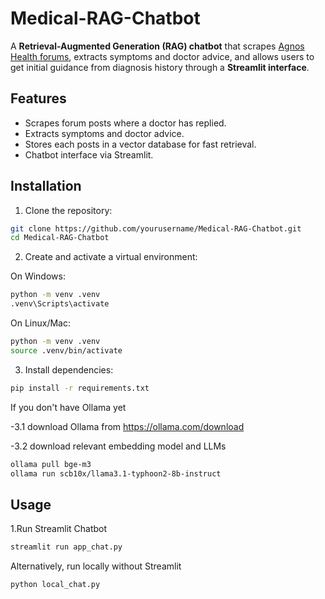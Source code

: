 # Medical-RAG-Chatbot

A **Retrieval-Augmented Generation (RAG) chatbot** that scrapes [Agnos Health forums](https://www.agnoshealth.com/forums), extracts symptoms and doctor advice, and allows users to get initial guidance from diagnosis history through a **Streamlit interface**.

## Features

- Scrapes forum posts where a doctor has replied.
- Extracts symptoms and doctor advice.
- Stores each posts in a vector database for fast retrieval.
- Chatbot interface via Streamlit.

## Installation

1. Clone the repository:
```bash
git clone https://github.com/yourusername/Medical-RAG-Chatbot.git
cd Medical-RAG-Chatbot
```

2. Create and activate a virtual environment:
   
  On Windows:
  
```bash
python -m venv .venv
.venv\Scripts\activate
```

  On Linux/Mac:
  
```bash
python -m venv .venv
source .venv/bin/activate
```

3. Install dependencies:
```bash
pip install -r requirements.txt
```
If you don't have Ollama yet

   -3.1 download Ollama from https://ollama.com/download

   -3.2 download relevant embedding model and LLMs
```bash
ollama pull bge-m3
ollama run scb10x/llama3.1-typhoon2-8b-instruct
```
## Usage
1.Run Streamlit Chatbot
```bash
streamlit run app_chat.py
```
Alternatively, run locally without Streamlit
```bash
python local_chat.py
```





